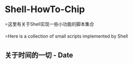 # Shell-HowTo-Chip

⭐这里有关于Shell实现一些小功能的脚本集合

⭐Here is a collection of small scripts implemented by Shell

## 关于时间的一切 - Date







